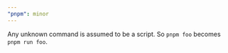 ```yaml
---
"pnpm": minor
---
```


Any unknown command is assumed to be a script. So `pnpm foo` becomes `pnpm run foo`.
